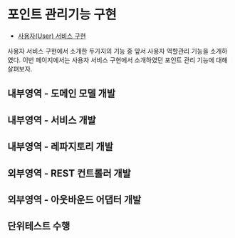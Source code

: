 # 포인트 관리기능 구현

- [사용자(User) 서비스 구현](/contents/user_businesslogic.md) 

사용자 서비스 구현에서 소개한 두가지의 기능 중 앞서 사용자 역할관리 기능을 소개하였다.
이번 페이지에서는 사용자 서비스 구현에서 소개하였던 포인트 관리 기능에 대해 살펴보자.

## 내부영역 - 도메인 모델 개발

## 내부영역 - 서비스 개발

## 내부영역 - 레파지토리 개발

## 외부영역 - REST 컨트롤러 개발

## 외부영역 - 아웃바운드 어댑터 개발

## 단위테스트 수행
